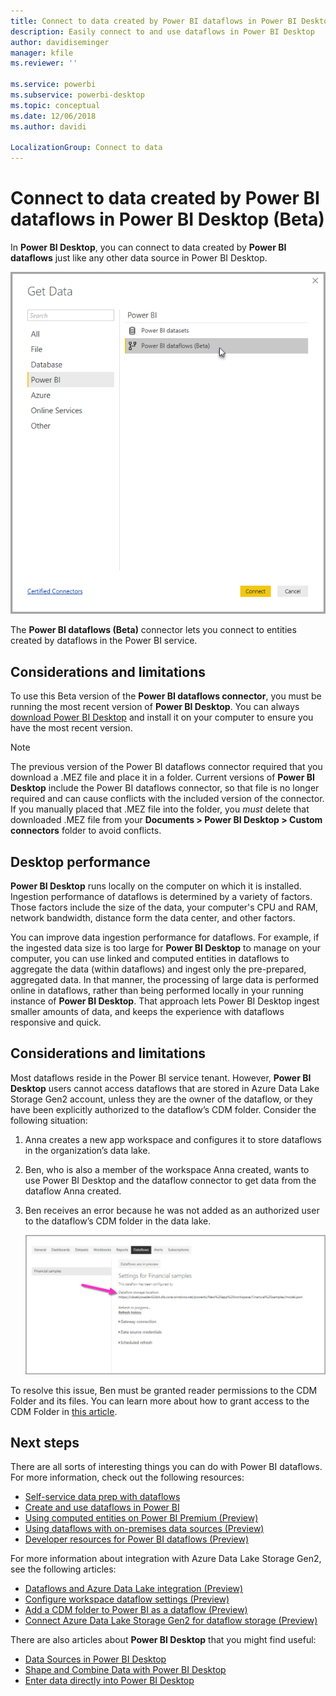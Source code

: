 ```yaml
---
title: Connect to data created by Power BI dataflows in Power BI Desktop (Beta)
description: Easily connect to and use dataflows in Power BI Desktop
author: davidiseminger
manager: kfile
ms.reviewer: ''

ms.service: powerbi
ms.subservice: powerbi-desktop
ms.topic: conceptual
ms.date: 12/06/2018
ms.author: davidi

LocalizationGroup: Connect to data
---
```

# Connect to data created by Power BI dataflows in Power BI Desktop (Beta)
In **Power BI Desktop**, you can connect to data created by **Power BI dataflows** just like any other data source in Power BI Desktop.

![Connect to dataflows](media/desktop-connect-dataflows/connect-dataflows_01.png)

The **Power BI dataflows (Beta)** connector lets you connect to entities created by dataflows in the Power BI service. 

## Considerations and limitations

To use this Beta version of the **Power BI dataflows connector**, you must be running the most recent version of **Power BI Desktop**. You can always [download Power BI Desktop](desktop-get-the-desktop.md) and install it on your computer to ensure you have the most recent version.  

> [!NOTE]
> The previous version of the Power BI dataflows connector required that you download a .MEZ file and place it in a folder. Current versions of **Power BI Desktop** include the Power BI dataflows connector, so that file is no longer required and can cause conflicts with the included version of the connector. If you manually placed that .MEZ file into the folder, you *must* delete that downloaded .MEZ file from your **Documents > Power BI Desktop > Custom connectors** folder to avoid conflicts. 

## Desktop performance
**Power BI Desktop** runs locally on the computer on which it is installed. Ingestion performance of dataflows is determined by a variety of factors. Those factors include the size of the data, your computer's CPU and RAM, network bandwidth, distance form the data center, and other factors.

You can improve data ingestion performance for dataflows. For example, if the ingested data size is too large for **Power BI Desktop** to manage on your computer, you can use linked and computed entities in dataflows to aggregate the data (within dataflows) and ingest only the pre-prepared, aggregated data. 
In that manner, the processing of large data is performed online in dataflows, rather than being performed locally in your running instance of **Power BI Desktop**. That approach lets Power BI Desktop ingest smaller amounts of data, and keeps the experience with dataflows responsive and quick.

## Considerations and limitations

Most dataflows reside in the Power BI service tenant. However, **Power BI Desktop** users cannot access dataflows that are stored in Azure Data Lake Storage Gen2 account, unless they are the owner of the dataflow, or they have been explicitly authorized to the dataflow’s CDM folder. Consider the following situation:

1.	Anna creates a new app workspace and configures it to store dataflows in the organization’s data lake.
2.	Ben, who is also a member of the workspace Anna created, wants to use Power BI Desktop and the dataflow connector to get data from the dataflow Anna created.
3.	Ben receives an error because he was not added as an authorized user to the dataflow’s CDM folder in the data lake.

    ![Error attempting to use dataflow](media/service-dataflows-configure-workspace-storage-settings/dataflow-storage-settings_08.jpg)

To resolve this issue, Ben must be granted reader permissions to the CDM Folder and its files. You can learn more about how to grant access to the CDM Folder in [this article](https://go.microsoft.com/fwlink/?linkid=2029121).




## Next steps
There are all sorts of interesting things you can do with Power BI dataflows. For more information, check out the following resources:

* [Self-service data prep with dataflows](service-dataflows-overview.md)
* [Create and use dataflows in Power BI](service-dataflows-create-use.md)
* [Using computed entities on Power BI Premium (Preview)](service-dataflows-computed-entities-premium.md)
* [Using dataflows with on-premises data sources (Preview)](service-dataflows-on-premises-gateways.md)
* [Developer resources for Power BI dataflows (Preview)](service-dataflows-developer-resources.md)

For more information about integration with Azure Data Lake Storage Gen2, see the following articles:

* [Dataflows and Azure Data Lake integration (Preview)](service-dataflows-azure-data-lake-integration.md)
* [Configure workspace dataflow settings (Preview)](service-dataflows-configure-workspace-storage-settings.md)
* [Add a CDM folder to Power BI as a dataflow (Preview)](service-dataflows-add-cdm-folder.md)
* [Connect Azure Data Lake Storage Gen2 for dataflow storage (Preview)](service-dataflows-connect-azure-data-lake-storage-gen2.md)

There are also articles about **Power BI Desktop** that you might find useful:

* [Data Sources in Power BI Desktop](desktop-data-sources.md)
* [Shape and Combine Data with Power BI Desktop](desktop-shape-and-combine-data.md)
* [Enter data directly into Power BI Desktop](desktop-enter-data-directly-into-desktop.md)   

